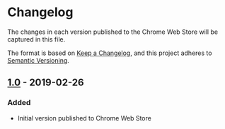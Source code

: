 # Changelog

The changes in each version published to the Chrome Web Store will be
captured in this file.

The format is based on [Keep a Changelog](https://keepachangelog.com/en/1.0.0/),
and this project adheres to [Semantic Versioning](https://semver.org/spec/v2.0.0.html).

## [1.0] - 2019-02-26

### Added

- Initial version published to Chrome Web Store

[1.0]: https://github.com/donoftime/miked-up/releases/tag/1.0
